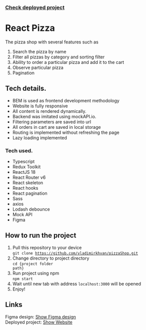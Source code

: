### <a href="https://pizza-shop-wheat.vercel.app/">Check deployed project</a>

# React Pizza

The pizza shop with several features such as <br/>

1. Search the pizza by name
2. Filter all pizzas by category and sorting filter
3. Ability to order a particular pizza and add it to the cart
4. Observe particular pizza
5. Pagination

## Tech details.<br/>

<ul>
  <li>BEM is used as frontend development methodology</li>
  <li>Website is fully responsive</li>
  <li>All content is rendered dynamically.</li>
  <li>Backend was imitated using mockAPI.io.</li>
  <li>Filtering parameters are saved into url</li>
  <li>All orders in cart are saved in local storage</li>
  <li>Routing is implemented without refreshing the page</li>
  <li>Lazy loading implemented</li>
</ul>

### Tech used.

<ul>
  <li>Typescript</li>
  <li>Redux Toolkit</li>
  <li>ReactJS 18</li>
  <li>React Router v6</li>
  <li>React skeleton</li>
  <li>React hooks</li>
  <li>React pagination</li>
  <li>Sass</li>
  <li>axios</li>
  <li>Lodash debounce</li>
  <li>Mock API</li>
  <li>Figma</li>
</ul>

## How to run the project

1. Pull this repository to your device <br/>
   <code>git clone https://github.com/vladimirkhvan/pizzaShop.git</code>
2. Change directory to project directory <br/>
   <code>cd {project folder path}</code>
3. Run project using npm <br/>
   <code>npm start</code>
4. Wait until new tab with address <code>localhost:3000</code> will be opened <br/>
5. Enjoy!<br/>

## Links

Figma design: <a href="https://www.figma.com/file/mHu7QeXG6WNGOpj5QCepaz/React-Pizza-(Copy)">Show Figma design</a><br/>
Deployed project: <a href="https://pizza-shop-wheat.vercel.app/">Show Website</a>
